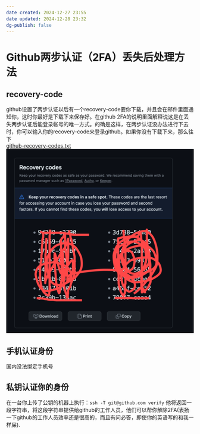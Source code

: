 ```yaml
---
date created: 2024-12-27 23:55
date updated: 2024-12-28 23:32
dg-publish: false
---
```


# Github两步认证（2FA）丢失后处理方法

## recovery-code

github设置了两步认证以后有一个recovery-code要你下载，并且会在邮件里面通知你，这时你最好是下载下来保存好。在github 2FA的说明里面解释说这是在丢失两步认证后能登录帐号的唯一方式。的确是这样，在两步认证没办法进行下去时，你可以输入你的recovery-code来登录github。如果你没有下载下来，那么往下<br>[github-recovery-codes.txt](https://www.yuque.com/attachments/yuque/0/2023/txt/694278/1696687336948-b5a6bdc1-c3cd-4d16-b176-44df756081ef.txt?_lake_card=%7B%22src%22%3A%22https%3A%2F%2Fwww.yuque.com%2Fattachments%2Fyuque%2F0%2F2023%2Ftxt%2F694278%2F1696687336948-b5a6bdc1-c3cd-4d16-b176-44df756081ef.txt%22%2C%22name%22%3A%22github-recovery-codes.txt%22%2C%22size%22%3A206%2C%22ext%22%3A%22txt%22%2C%22source%22%3A%22%22%2C%22status%22%3A%22done%22%2C%22download%22%3Atrue%2C%22taskId%22%3A%22uad47fa6c-e1b8-48aa-bfaf-f49ee67b803%22%2C%22taskType%22%3A%22upload%22%2C%22type%22%3A%22text%2Fplain%22%2C%22__spacing%22%3A%22both%22%2C%22id%22%3A%22ud5a7255d%22%2C%22margin%22%3A%7B%22top%22%3Atrue%2C%22bottom%22%3Atrue%7D%2C%22card%22%3A%22file%22%7D)<br>![](https://raw.githubusercontent.com/hacket/ObsidianOSS/master/obsidian/202412290111042.png)

## 手机认证身份

国内没法绑定手机号

## 私钥认证你的身份

在一台你上传了公钥的机器上执行：`ssh -T git@github.com verify` 他将返回一段字符串，将这段字符串提供给github的工作人员，他们可以帮你解除2FA(表扬一下github的工作人员效率还是很高的，而且有问必答，即使你的英语写的和我一样屎).
